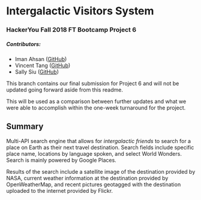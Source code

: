 # Intergalactic Visitors System
### HackerYou Fall 2018 FT Bootcamp Project 6
##### Contributors:
- Iman Ahsan ([GitHub](https://github.com/imanahsann))
- Vincent Tang ([GitHub](https://github.com/vwstang))
- Sally Siu ([GitHub](https://github.com/sallysiu))

This branch contains our final submission for Project 6 and will not be updated going forward aside from this readme.

This will be used as a comparison between further updates and what we were able to accomplish within the one-week turnaround for the project.

## Summary
Multi-API search engine that allows for *intergalactic friends* to search for a place on Earth as their next travel destination. Search fields include specific place name, locations by language spoken, and select World Wonders. Search is mainly powered by Google Places.

Results of the search include a satellite image of the destination provided by NASA, current weather information at the destination provided by OpenWeatherMap, and recent pictures geotagged with the destination uploaded to the internet provided by Flickr.
